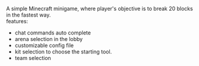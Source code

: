 A simple Minecraft minigame, where player's objective is to break 20 blocks in the fastest way.</br>
features:</br>
- chat commands auto complete</br>
- arena selection in the lobby</br>
- customizable config file</br>
- kit selection to choose the starting tool.</br>
- team selection</br>
